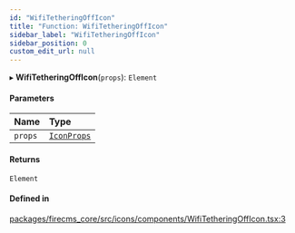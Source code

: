 ```yaml
---
id: "WifiTetheringOffIcon"
title: "Function: WifiTetheringOffIcon"
sidebar_label: "WifiTetheringOffIcon"
sidebar_position: 0
custom_edit_url: null
---
```


▸ **WifiTetheringOffIcon**(`props`): `Element`

#### Parameters

| Name | Type |
| :------ | :------ |
| `props` | [`IconProps`](../types/IconProps.md) |

#### Returns

`Element`

#### Defined in

[packages/firecms_core/src/icons/components/WifiTetheringOffIcon.tsx:3](https://github.com/FireCMSco/firecms/blob/d45f3739/packages/firecms_core/src/icons/components/WifiTetheringOffIcon.tsx#L3)

